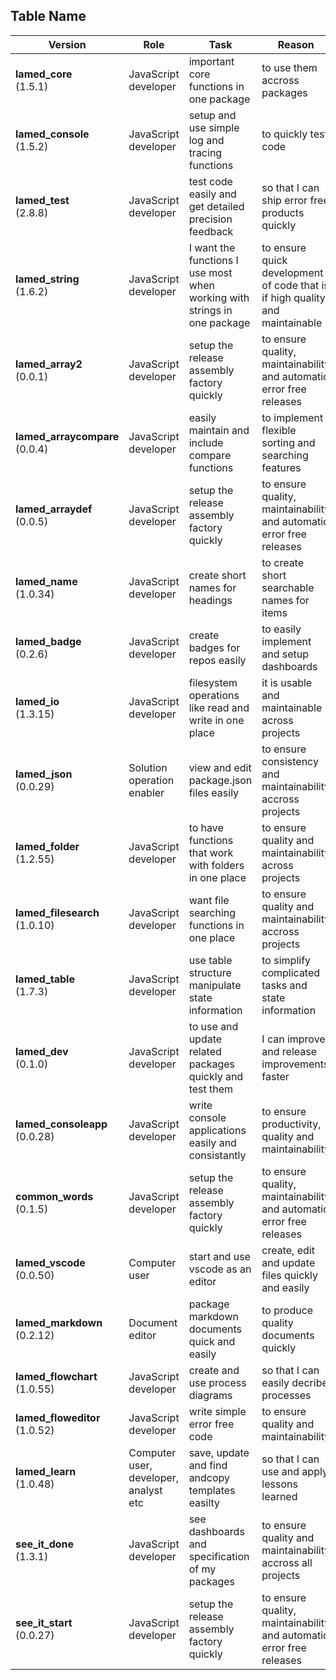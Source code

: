 ## Table Name

| Version |Role |Task |Reason |
|  ---- | ---- | ---- | ---- |
**lamed_core** <br> (1.5.1) |JavaScript developer |important core functions in one package |to use them accross packages |
**lamed_console** <br> (1.5.2) |JavaScript developer |setup and use simple log and tracing functions |to quickly test code |
**lamed_test** <br> (2.8.8) |JavaScript developer |test code easily and get detailed precision feedback |so that I can ship error free products quickly |
**lamed_string** <br> (1.6.2) |JavaScript developer |I want the functions I use most when working with strings in one package |to ensure quick development of code that is if high quality and maintainable |
**lamed_array2** <br> (0.0.1) |JavaScript developer |setup the release assembly factory quickly |to ensure quality, maintainability and automatic error free releases |
**lamed_arraycompare** <br> (0.0.4) |JavaScript developer |easily maintain and include compare functions |to implement flexible sorting and searching features |
**lamed_arraydef** <br> (0.0.5) |JavaScript developer |setup the release assembly factory quickly |to ensure quality, maintainability and automatic error free releases |
**lamed_name** <br> (1.0.34) |JavaScript developer |create short names for headings |to create short searchable names for items |
**lamed_badge** <br> (0.2.6) |JavaScript developer |create badges for repos easily |to easily implement and setup dashboards |
**lamed_io** <br> (1.3.15) |JavaScript developer |filesystem operations like read and write in one place |it is usable and maintainable across projects |
**lamed_json** <br> (0.0.29) |Solution operation enabler |view and edit package.json files easily |to ensure consistency and maintainability accross projects |
**lamed_folder** <br> (1.2.55) |JavaScript developer |to have functions that work with folders in one place |to ensure quality and maintainability across projects |
**lamed_filesearch** <br> (1.0.10) |JavaScript developer |want file searching functions in one place |to ensure quality and maintainability accross projects |
**lamed_table** <br> (1.7.3) |JavaScript developer |use table structure manipulate state information |to simplify complicated tasks and state information |
**lamed_dev** <br> (0.1.0) |JavaScript developer |to use and update related packages quickly and test them |I can improve and release improvements faster |
**lamed_consoleapp** <br> (0.0.28) |JavaScript developer |write console applications easily and consistantly |to ensure productivity, quality and maintainability |
**common_words** <br> (0.1.5) |JavaScript developer |setup the release assembly factory quickly |to ensure quality, maintainability and automatic error free releases |
**lamed_vscode** <br> (0.0.50) |Computer user |start and use vscode as an editor |create, edit and update files quickly and easily |
**lamed_markdown** <br> (0.2.12) |Document editor |package markdown documents quick and easily |to produce quality documents quickly |
**lamed_flowchart** <br> (1.0.55) |JavaScript developer |create and use process diagrams |so that I can easily decribe processes |
**lamed_floweditor** <br> (1.0.52) |JavaScript developer |write simple error free code |to ensure quality and maintainability |
**lamed_learn** <br> (1.0.48) |Computer user, developer, analyst etc |save, update and find andcopy templates easilty |so that I can use and apply lessons learned |
**see_it_done** <br> (1.3.1) |JavaScript developer |see dashboards and specification of my packages |to ensure quality and maintainability accross all projects |
**see_it_start** <br> (0.0.27) |JavaScript developer |setup the release assembly factory quickly |to ensure quality, maintainability and automatic error free releases |
